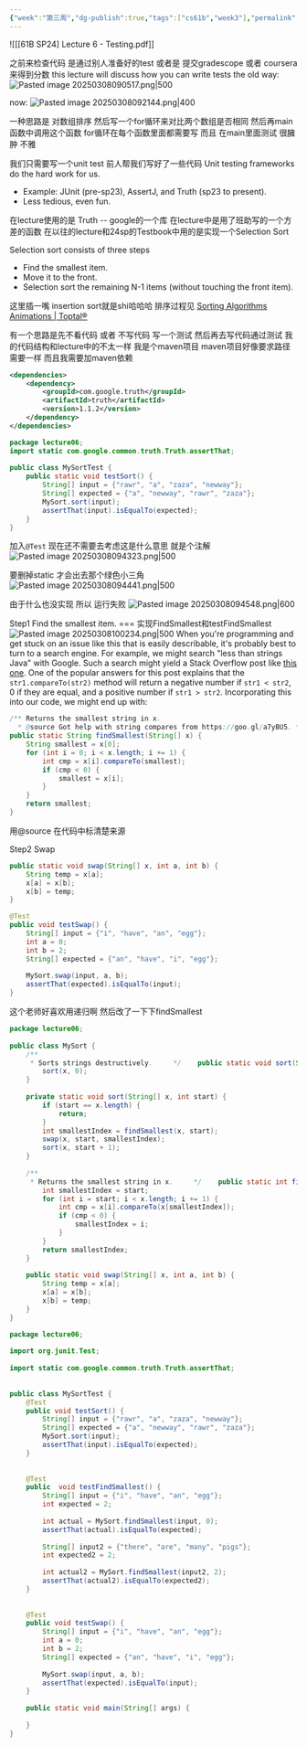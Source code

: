```yaml
---
{"week":"第三周","dg-publish":true,"tags":["cs61b","week3"],"permalink":"/CS 61B/Lecture 06 Testing/","dgPassFrontmatter":true,"noteIcon":"","created":"2025-08-15T09:39:18.307+08:00","updated":"2025-04-19T09:50:32.182+08:00"}
---
```



![[[61B SP24] Lecture 6 - Testing.pdf]] 

之前来检查代码 是通过别人准备好的test 或者是 提交gradescope 或者 coursera 来得到分数
this lecture will discuss how you can write tests
the old way:
![Pasted image 20250308090517.png|500](/img/user/accessory/Pasted%20image%2020250308090517.png)

now:
![Pasted image 20250308092144.png|400](/img/user/accessory/Pasted%20image%2020250308092144.png)

一种思路是 对数组排序 然后写一个for循环来对比两个数组是否相同  然后再main函数中调用这个函数
for循环在每个函数里面都需要写  而且  在main里面测试  很臃肿 不雅

我们只需要写一个unit test  前人帮我们写好了一些代码
Unit testing frameworks do the hard work for us.
- Example: JUnit (pre-sp23), AssertJ, and Truth (sp23 to present).
- Less tedious, even fun.

在lecture使用的是 Truth -- google的一个库
在lecture中是用了班助写的一个方差的函数
在以往的lecture和24sp的Testbook中用的是实现一个Selection Sort

Selection sort consists of three steps
-   Find the smallest item.
- Move it to the front.
- Selection sort the remaining N-1 items (without touching the front item).

这里插一嘴  insertion sort就是shi哈哈哈
排序过程见  [Sorting Algorithms Animations | Toptal®](https://www.toptal.com/developers/sorting-algorithms)

有一个思路是先不看代码 或者 不写代码  写一个测试  然后再去写代码通过测试
我的代码结构和lecture中的不太一样  我是个maven项目  maven项目好像要求路径需要一样
而且我需要加maven依赖
```xml
<dependencies>  
    <dependency>
        <groupId>com.google.truth</groupId>  
        <artifactId>truth</artifactId>  
        <version>1.1.2</version>  
    </dependency>
</dependencies>
```

```java
package lecture06;  
import static com.google.common.truth.Truth.assertThat;  
  
public class MySortTest {  
    public static void testSort() {  
        String[] input = {"rawr", "a", "zaza", "newway"};  
        String[] expected = {"a", "newway", "rawr", "zaza"};  
        MySort.sort(input);  
        assertThat(input).isEqualTo(expected);  
    }  
}
```

加入`@Test`  现在还不需要去考虑这是什么意思  就是个注解
![Pasted image 20250308094323.png|500](/img/user/accessory/Pasted%20image%2020250308094323.png)

要删掉static  才会出去那个绿色小三角
![Pasted image 20250308094441.png|500](/img/user/accessory/Pasted%20image%2020250308094441.png)

由于什么也没实现  所以 运行失败
![Pasted image 20250308094548.png|600](/img/user/accessory/Pasted%20image%2020250308094548.png)

Step1 Find the smallest item.  === 实现FindSmallest和testFindSmallest
![Pasted image 20250308100234.png|500](/img/user/accessory/Pasted%20image%2020250308100234.png)
When you're programming and get stuck on an issue like this that is easily describable, it's probably best to turn to a search engine. For example, we might search "less than strings Java" with Google. Such a search might yield a Stack Overflow post like [this one](https://stackoverflow.com/questions/5153496/how-can-i-compare-two-strings-in-java-and-define-which-of-them-is-smaller-than-t).
One of the popular answers for this post explains that the `str1.compareTo(str2)` method will return a negative number if `str1 < str2`, 0 if they are equal, and a positive number if `str1 > str2`.
Incorporating this into our code, we might end up with:
```java
/** Returns the smallest string in x. 
  * @source Got help with string compares from https://goo.gl/a7yBU5. */
public static String findSmallest(String[] x) {
    String smallest = x[0];
    for (int i = 0; i < x.length; i += 1) {
        int cmp = x[i].compareTo(smallest);
        if (cmp < 0) {
            smallest = x[i];
        }
    }
    return smallest;
}
```
用@source 在代码中标清楚来源

Step2 Swap
```java
public static void swap(String[] x, int a, int b) {  
    String temp = x[a];  
    x[a] = x[b];  
    x[b] = temp;  
}
```

```java
@Test  
public void testSwap() {  
    String[] input = {"i", "have", "an", "egg"};  
    int a = 0;  
    int b = 2;  
    String[] expected = {"an", "have", "i", "egg"};  
  
    MySort.swap(input, a, b);  
    assertThat(expected).isEqualTo(input);  
}
```

这个老师好喜欢用递归啊
然后改了一下下findSmallest
```java
package lecture06;  
  
public class MySort {  
    /**  
     * Sorts strings destructively.     */    public static void sort(String[] x) {  
        sort(x, 0);  
    }  
  
    private static void sort(String[] x, int start) {  
        if (start == x.length) {  
            return;  
        }  
        int smallestIndex = findSmallest(x, start);  
        swap(x, start, smallestIndex);  
        sort(x, start + 1);  
    }  
      
    /**  
     * Returns the smallest string in x.     */    public static int findSmallest(String[] x, int start) {  
        int smallestIndex = start;  
        for (int i = start; i < x.length; i += 1) {  
            int cmp = x[i].compareTo(x[smallestIndex]);  
            if (cmp < 0) {  
                smallestIndex = i;  
            }  
        }  
        return smallestIndex;  
    }  
  
    public static void swap(String[] x, int a, int b) {  
        String temp = x[a];  
        x[a] = x[b];  
        x[b] = temp;  
    }  
}
```

```java
package lecture06;  
  
import org.junit.Test;  
  
import static com.google.common.truth.Truth.assertThat;  
  
  
public class MySortTest {  
    @Test  
    public void testSort() {  
        String[] input = {"rawr", "a", "zaza", "newway"};  
        String[] expected = {"a", "newway", "rawr", "zaza"};  
        MySort.sort(input);  
        assertThat(input).isEqualTo(expected);  
    }  
  
  
    @Test  
    public  void testFindSmallest() {  
        String[] input = {"i", "have", "an", "egg"};  
        int expected = 2;  
  
        int actual = MySort.findSmallest(input, 0);  
        assertThat(actual).isEqualTo(expected);  
  
        String[] input2 = {"there", "are", "many", "pigs"};  
        int expected2 = 2;  
  
        int actual2 = MySort.findSmallest(input2, 2);  
        assertThat(actual2).isEqualTo(expected2);  
    }  
  
  
    @Test  
    public void testSwap() {  
        String[] input = {"i", "have", "an", "egg"};  
        int a = 0;  
        int b = 2;  
        String[] expected = {"an", "have", "i", "egg"};  
  
        MySort.swap(input, a, b);  
        assertThat(expected).isEqualTo(input);  
    }  
  
    public static void main(String[] args) {  
  
    }  
}
```